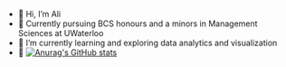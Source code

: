 - 👋 Hi, I’m Ali
- 👀 Currently pursuing BCS honours and a minors in Management Sciences at UWaterloo
- 🌱 I’m currently learning and exploring data analytics and visualization
- 💞️ [![Anurag's GitHub stats](https://github-readme-stats.vercel.app/api?username=anuraghazra)](https://github.com/ali765605/github-readme-stats)


<!---
ali765605/ali765605 is a ✨ special ✨ repository because its `README.md` (this file) appears on your GitHub profile.
You can click the Preview link to take a look at your changes.
--->
